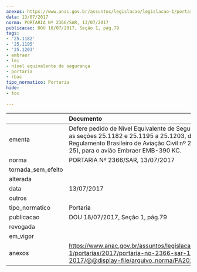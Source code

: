 ```yaml
---
anexos: https://www.anac.gov.br/assuntos/legislacao/legislacao-1/portarias/2017/portaria-no-2366-sar-13-07-2017/@@display-file/arquivo_norma/PA2017-2366.pdf
data: 13/07/2017
norma: PORTARIA Nº 2366/SAR, 13/07/2017
publicacao: DOU 18/07/2017, Seção 1, pág.79
tags:
- '25.1182'
- '25.1195'
- '25.1203'
- embraer
- lei
- nível equivalente de segurança
- portaria
- rbac
tipo_normatico: Portaria
hide: 
- toc 
 
---
```


|                    | Documento                                                                                                                                                                                   |
|:-------------------|:--------------------------------------------------------------------------------------------------------------------------------------------------------------------------------------------|
| ementa             | Defere pedido de Nível Equivalente de Segurança para as seções 25.1182 e 25.1195 a 25.1203, do Regulamento Brasileiro de Aviação Civil nº 25 (RBAC nº 25), para o avião Embraer EMB-390 KC. |
| norma              | PORTARIA Nº 2366/SAR, 13/07/2017                                                                                                                                                            |
| tornada_sem_efeito |                                                                                                                                                                                             |
| alterada           |                                                                                                                                                                                             |
| data               | 13/07/2017                                                                                                                                                                                  |
| outros             |                                                                                                                                                                                             |
| tipo_normatico     | Portaria                                                                                                                                                                                    |
| publicacao         | DOU 18/07/2017, Seção 1, pág.79                                                                                                                                                             |
| revogada           |                                                                                                                                                                                             |
| em_vigor           |                                                                                                                                                                                             |
| anexos             | https://www.anac.gov.br/assuntos/legislacao/legislacao-1/portarias/2017/portaria-no-2366-sar-13-07-2017/@@display-file/arquivo_norma/PA2017-2366.pdf                                        |